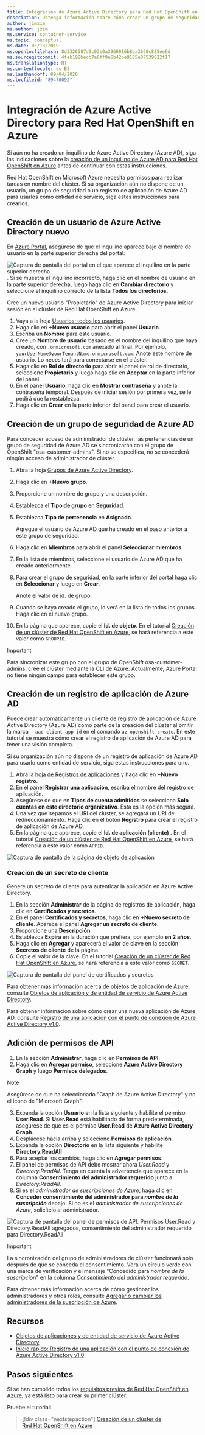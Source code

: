 ```yaml
---
title: Integración de Azure Active Directory para Red Hat OpenShift en Azure
description: Obtenga información sobre cómo crear un grupo de seguridad y un usuario de Azure AD para probar aplicaciones en el clúster de Red Hat OpenShift en Microsoft Azure.
author: jimzim
ms.author: jzim
ms.service: container-service
ms.topic: conceptual
ms.date: 05/13/2019
ms.openlocfilehash: 8d3326587d9c03e0a3960016b8ba3668c825ee6d
ms.sourcegitcommit: 4feb198becb7a6ff9e6b42be9185e07539022f17
ms.translationtype: HT
ms.contentlocale: es-ES
ms.lasthandoff: 09/04/2020
ms.locfileid: "89470092"
---
```

# <a name="azure-active-directory-integration-for-azure-red-hat-openshift"></a>Integración de Azure Active Directory para Red Hat OpenShift en Azure

Si aún no ha creado un inquilino de Azure Active Directory (Azure AD), siga las indicaciones sobre la [creación de un inquilino de Azure AD para Red Hat OpenShift en Azure](howto-create-tenant.md) antes de continuar con estas instrucciones.

Red Hat OpenShift en Microsoft Azure necesita permisos para realizar tareas en nombre del clúster. Si su organización aún no dispone de un usuario, un grupo de seguridad o un registro de aplicación de Azure AD para usarlos como entidad de servicio, siga estas instrucciones para crearlos.

## <a name="create-a-new-azure-active-directory-user"></a>Creación de un usuario de Azure Active Directory nuevo

En [Azure Portal](https://portal.azure.com), asegúrese de que el inquilino aparece bajo el nombre de usuario en la parte superior derecha del portal:

![Captura de pantalla del portal en el que aparece el inquilino en la parte superior derecha](./media/howto-create-tenant/tenant-callout.png). Si se muestra el inquilino incorrecto, haga clic en el nombre de usuario en la parte superior derecha, luego haga clic en **Cambiar directorio** y seleccione el inquilino correcto de la lista **Todos los directorios**.

Cree un nuevo usuario "Propietario" de Azure Active Directory para iniciar sesión en el clúster de Red Hat OpenShift en Azure.

1. Vaya a la hoja [Usuarios: todos los usuarios](https://portal.azure.com/#blade/Microsoft_AAD_IAM/UsersManagementMenuBlade/AllUsers).
2. Haga clic en **+Nuevo usuario** para abrir el panel **Usuario**.
3. Escriba un **Nombre** para este usuario.
4. Cree un **Nombre de usuario** basado en el nombre del inquilino que haya creado, con `.onmicrosoft.com` anexado al final. Por ejemplo, `yourUserName@yourTenantName.onmicrosoft.com`. Anote este nombre de usuario. Lo necesitará para conectarse en el clúster.
5. Haga clic en **Rol de directorio** para abrir el panel de rol de directorio, seleccione **Propietario** y luego haga clic en **Aceptar** en la parte inferior del panel.
6. En el panel **Usuario**, haga clic en **Mostrar contraseña** y anote la contraseña temporal. Después de iniciar sesión por primera vez, se le pedirá que la restablezca.
7. Haga clic en **Crear** en la parte inferior del panel para crear el usuario.

## <a name="create-an-azure-ad-security-group"></a>Creación de un grupo de seguridad de Azure AD

Para conceder acceso de administrador de clúster, las pertenencias de un grupo de seguridad de Azure AD se sincronizarán con el grupo de OpenShift "osa-customer-admins". Si no se especifica, no se concederá ningún acceso de administrador de clúster.

1. Abra la hoja [Grupos de Azure Active Directory](https://portal.azure.com/#blade/Microsoft_AAD_IAM/GroupsManagementMenuBlade/AllGroups).
2. Haga clic en **+Nuevo grupo**.
3. Proporcione un nombre de grupo y una descripción.
4. Establezca el **Tipo de grupo** en **Seguridad**.
5. Establezca **Tipo de pertenencia** en **Asignado**.

    Agregue el usuario de Azure AD que ha creado en el paso anterior a este grupo de seguridad.

6. Haga clic en **Miembros** para abrir el panel **Seleccionar miembros**.
7. En la lista de miembros, seleccione el usuario de Azure AD que ha creado anteriormente.
8. Para crear el grupo de seguridad, en la parte inferior del portal haga clic en **Seleccionar** y luego en **Crear**.

    Anote el valor de id. de grupo.

9. Cuando se haya creado el grupo, lo verá en la lista de todos los grupos. Haga clic en el nuevo grupo.
10. En la página que aparece, copie el **Id. de objeto**. En el tutorial [Creación de un clúster de Red Hat OpenShift en Azure](tutorial-create-cluster.md), se hará referencia a este valor como `GROUPID`.

> [!IMPORTANT]
> Para sincronizar este grupo con el grupo de OpenShift osa-customer-admins, cree el clúster mediante la CLI de Azure. Actualmente, Azure Portal no tiene ningún campo para establecer este grupo.

## <a name="create-an-azure-ad-app-registration"></a>Creación de un registro de aplicación de Azure AD

Puede crear automáticamente un cliente de registro de aplicación de Azure Active Directory (Azure AD) como parte de la creación del clúster al omitir la marca `--aad-client-app-id` en el comando `az openshift create`. En este tutorial se muestra cómo crear el registro de aplicación de Azure AD para tener una visión completa.

Si su organización aún no dispone de un registro de aplicación de Azure AD para usarlo como entidad de servicio, siga estas instrucciones para uno.

1. Abra la [hoja de Registros de aplicaciones](https://portal.azure.com/#blade/Microsoft_AAD_IAM/ActiveDirectoryMenuBlade/RegisteredAppsPreview) y haga clic en **+Nuevo registro**.
2. En el panel **Registrar una aplicación**, escriba el nombre del registro de aplicación.
3. Asegúrese de que en **Tipos de cuenta admitidos** se selecciona **Solo cuentas en este directorio organizativo**. Esta es la opción más segura.
4. Una vez que sepamos el URI del clúster, se agregará un URI de redireccionamiento. Haga clic en el botón **Registro** para crear el registro de aplicación de Azure AD.
5. En la página que aparece, copie el **Id. de aplicación (cliente)** . En el tutorial [Creación de un clúster de Red Hat OpenShift en Azure](tutorial-create-cluster.md), se hará referencia a este valor como `APPID`.

![Captura de pantalla de la página de objeto de aplicación](./media/howto-create-tenant/get-app-id.png)

### <a name="create-a-client-secret"></a>Creación de un secreto de cliente

Genere un secreto de cliente para autenticar la aplicación en Azure Active Directory.

1. En la sección **Administrar** de la página de registros de aplicación, haga clic en **Certificados y secretos**.
2. En el panel **Certificados y secretos**, haga clic en **+Nuevo secreto de cliente**.  Aparece el panel **Agregar un secreto de cliente**.
3. Proporcione una **Descripción**.
4. Establezca **Expira** en la duración que prefiera, por ejemplo **en 2 años**.
5. Haga clic en **Agregar** y aparecerá el valor de clave en la sección **Secretos de cliente** de la página.
6. Copie el valor de la clave. En el tutorial [Creación de un clúster de Red Hat OpenShift en Azure](tutorial-create-cluster.md), se hará referencia a este valor como `SECRET`.

![Captura de pantalla del panel de certificados y secretos](./media/howto-create-tenant/create-key.png)

Para obtener más información acerca de objetos de aplicación de Azure, consulte [Objetos de aplicación y de entidad de servicio de Azure Active Directory](../active-directory/develop/app-objects-and-service-principals.md).

Para obtener información sobre cómo crear una nueva aplicación de Azure AD, consulte [Registro de una aplicación con el punto de conexión de Azure Active Directory v1.0](../active-directory/develop/quickstart-register-app.md).

## <a name="add-api-permissions"></a>Adición de permisos de API

[//]: # (No cambie a Microsoft Graph. No funciona con Microsoft Graph.)
1. En la sección **Administrar**, haga clic en **Permisos de API**.
2. Haga clic en **Agregar permiso**, seleccione **Azure Active Directory Graph** y luego **Permisos delegados**.
> [!NOTE]
> Asegúrese de que ha seleccionado "Graph de Azure Active Directory" y no el icono de "Microsoft Graph".

3. Expanda la opción **Usuario** en la lista siguiente y habilite el permiso **User.Read**. Si **User.Read** está habilitado de forma predeterminada, asegúrese de que es el permiso **User.Read** de **Azure Active Directory Graph**.
4. Desplácese hacia arriba y seleccione **Permisos de aplicación**.
5. Expanda la opción **Directorio** en la lista siguiente y habilite **Directory.ReadAll**
6. Para aceptar los cambios, haga clic en **Agregar permisos**.
7. El panel de permisos de API debe mostrar ahora *User.Read* y *Directory.ReadAll*. Tenga en cuenta la advertencia que aparece en la columna **Consentimiento del administrador requerido** junto a *Directory.ReadAll*.
8. Si es el *administrador de suscripciones de Azure*, haga clic en **Conceder consentimiento del administrador para *nombre de la suscripción*** debajo. Si no es el *administrador de suscripciones de Azure*, solicítelo al administrador.

![Captura de pantalla del panel de permisos de API. Permisos User.Read y Directory.ReadAll agregados, consentimiento del administrador requerido para Directory.ReadAll](./media/howto-aad-app-configuration/permissions-required.png)

> [!IMPORTANT]
> La sincronización del grupo de administradores de clúster funcionará solo después de que se conceda el consentimiento. Verá un círculo verde con una marca de verificación y el mensaje "Concedido para *nombre de la suscripción*" en la columna *Consentimiento del administrador requerido*.

Para obtener más información acerca de cómo gestionar los administradores y otros roles, consulte [Agregar o cambiar los administradores de la suscripción de Azure](../cost-management-billing/manage/add-change-subscription-administrator.md).

## <a name="resources"></a>Recursos

* [Objetos de aplicaciones y de entidad de servicio de Azure Active Directory](../active-directory/develop/app-objects-and-service-principals.md)
* [Inicio rápido: Registro de una aplicación con el punto de conexión de Azure Active Directory v1.0](../active-directory/develop/quickstart-register-app.md)

## <a name="next-steps"></a>Pasos siguientes

Si se han cumplido todos los [requisitos previos de Red Hat OpenShift en Azure](howto-setup-environment.md), ya está listo para crear su primer clúster.

Pruebe el tutorial:
> [!div class="nextstepaction"]
> [Creación de un clúster de Red Hat OpenShift en Azure](tutorial-create-cluster.md)
